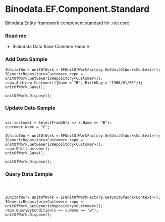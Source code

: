 # Binodata.EF.Component.Standard
Binodata Entity framework component standard for .net core


### Read me
* Biniodata  Data Base Common Handle

###  Add Data Sample


```<C#>
IUnitofWork unitOfWork = EFUnitOfWorkFactory.GetUnitOfWork<Context>();
IGenericRepository<Customer> repo = unitOfWork.GetGenericRepository<Customer>();
repo.Add(new Customer(){Name = "B", BirthDay = "1966/01/05"});
unitOfWork.Save();

unitOfWork.Dispose();
```


### Update Data Sample


```<C#>

var customer = SelectFromDB(x => x.Name == "B");
customer.Name = "C";

IUnitofWork unitOfWork = EFUnitOfWorkFactory.GetUnitOfWork<Context>();
IGenericRepository<Customer> repo = unitOfWork.GetGenericRepository<Customer>();
repo.Edit(customer);
unitOfWork.Save();

unitOfWork.Dispose();
```



### Query Data Sample


```<C#>



IUnitofWork unitOfWork = EFUnitOfWorkFactory.GetUnitOfWork<Context>();
IGenericRepository<Customer> repo = unitOfWork.GetGenericRepository<Customer>();
repo.QueryByCondition(x => x.Name == "B");
unitOfWork.Dispose();
```
